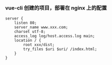 ### vue-cli 创建的项目，部署在 nginx 上的配置

```
server {
    listen 80;
    server_name www.xxx.com;
    charset utf-8;
    access_log log/host.access.log main;
    location / {
        root xxx/dist;
        try_files $uri $uri/ /index.html;
    }
}

```
